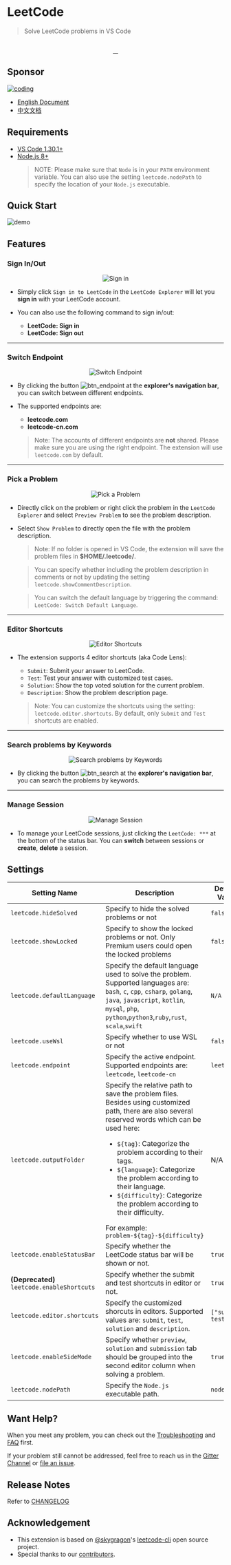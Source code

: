 # LeetCode

> Solve LeetCode problems in VS Code

<p align="center">
  <img src="https://raw.githubusercontent.com/jdneo/vscode-leetcode/master/resources/LeetCode.png" alt="">
</p>
<p align="center">
  <a href="https://travis-ci.org/jdneo/vscode-leetcode">
    <img src="https://img.shields.io/travis/jdneo/vscode-leetcode.svg?style=flat-square" alt="">
  </a>
  <a href="https://gitter.im/vscode-leetcode/Lobby">
    <img src="https://img.shields.io/gitter/room/jdneo/vscode-leetcode.svg?style=flat-square" alt="">
  </a>
  <a href="https://marketplace.visualstudio.com/items?itemName=shengchen.vscode-leetcode">
    <img src="https://img.shields.io/visual-studio-marketplace/d/shengchen.vscode-leetcode.svg?style=flat-square" alt="">
  </a>
  <a href="https://github.com/jdneo/vscode-leetcode/blob/master/LICENSE">
    <img src="https://img.shields.io/github/license/jdneo/vscode-leetcode.svg?style=flat-square" alt="">
  </a>
</p>

## Sponsor
[![coding](https://raw.githubusercontent.com/jdneo/vscode-leetcode/master/docs/imgs/sponsor_coding.png)](https://coding.net/?utm_source=leetcode)

- [English Document](#Requirements)
- [中文文档](https://github.com/jdneo/vscode-leetcode/blob/master/docs/README_zh-CN.md)

## Requirements
- [VS Code 1.30.1+](https://code.visualstudio.com/)
- [Node.js 8+](https://nodejs.org)
    > NOTE: Please make sure that `Node` is in your `PATH` environment variable. You can also use the setting `leetcode.nodePath` to specify the location of your `Node.js` executable.

## Quick Start

![demo](https://raw.githubusercontent.com/jdneo/vscode-leetcode/master/docs/gifs/demo.gif)

## Features

### Sign In/Out
<p align="center">
  <img src="https://raw.githubusercontent.com/jdneo/vscode-leetcode/master/docs/imgs/sign_in.png" alt="Sign in" />
</p>

- Simply click `Sign in to LeetCode` in the `LeetCode Explorer` will let you **sign in** with your LeetCode account.

- You can also use the following command to sign in/out:
  - **LeetCode: Sign in**
  - **LeetCode: Sign out**

---

### Switch Endpoint
<p align="center">
  <img src="https://raw.githubusercontent.com/jdneo/vscode-leetcode/master/docs/imgs/endpoint.png" alt="Switch Endpoint" />
</p>

- By clicking the button ![btn_endpoint](https://raw.githubusercontent.com/jdneo/vscode-leetcode/master/docs/imgs/btn_endpoint.png) at the **explorer's navigation bar**, you can switch between different endpoints.

- The supported endpoints are:
  - **leetcode.com**
  - **leetcode-cn.com**

  > Note: The accounts of different endpoints are **not** shared. Please make sure you are using the right endpoint. The extension will use `leetcode.com` by default.

---

### Pick a Problem
<p align="center">
  <img src="https://raw.githubusercontent.com/jdneo/vscode-leetcode/master/docs/imgs/pick_problem.png" alt="Pick a Problem" />
</p>

- Directly click on the problem or right click the problem in the `LeetCode Explorer` and select `Preview Problem` to see the problem description.
- Select `Show Problem` to directly open the file with the problem description.

  > Note: If no folder is opened in VS Code, the extension will save the problem files in **$HOME/.leetcode/**.

  > You can specify whether including the problem description in comments or not by updating the setting `leetcode.showCommentDescription`.

  > You can switch the default language by triggering the command: `LeetCode: Switch Default Language`.

---

### Editor Shortcuts
<p align="center">
  <img src="https://raw.githubusercontent.com/jdneo/vscode-leetcode/master/docs/imgs/shortcuts.png" alt="Editor Shortcuts" />
</p>

- The extension supports 4 editor shortcuts (aka Code Lens):
  - `Submit`: Submit your answer to LeetCode.
  - `Test`: Test your answer with customized test cases.
  - `Solution`: Show the top voted solution for the current problem.
  - `Description`: Show the problem description page.

  > Note: You can customize the shortcuts using the setting: `leetcode.editor.shortcuts`. By default, only `Submit` and `Test` shortcuts are enabled.

---

### Search problems by Keywords
<p align="center">
  <img src="https://raw.githubusercontent.com/jdneo/vscode-leetcode/master/docs/imgs/search.png" alt="Search problems by Keywords" />
</p>

- By clicking the button ![btn_search](https://raw.githubusercontent.com/jdneo/vscode-leetcode/master/docs/imgs/btn_search.png) at the **explorer's navigation bar**, you can search the problems by keywords.

---

### Manage Session
<p align="center">
  <img src="https://raw.githubusercontent.com/jdneo/vscode-leetcode/master/docs/imgs/session.png" alt="Manage Session" />
</p>

- To manage your LeetCode sessions, just clicking the `LeetCode: ***` at the bottom of the status bar. You can **switch** between sessions or **create**, **delete** a session.


## Settings
| Setting Name               | Description                                                                                                                                                                                                                                                                                                                                                                        | Default Value |
| -------------------------- | ---------------------------------------------------------------------------------------------------------------------------------------------------------------------------------------------------------------------------------------------------------------------------------------------------------------------------------------------------------------------------------- | ------------- |
| `leetcode.hideSolved`      | Specify to hide the solved problems or not                                                                                                                                                                                                                                                                                                                                         | `false`       |
| `leetcode.showLocked`      | Specify to show the locked problems or not. Only Premium users could open the locked problems                                                                                                                                                                                                                                                                                      | `false`       |
| `leetcode.defaultLanguage` | Specify the default language used to solve the problem. Supported languages are: `bash`, `c`, `cpp`, `csharp`, `golang`, `java`, `javascript`, `kotlin`, `mysql`, `php`, `python`,`python3`,`ruby`,`rust`, `scala`,`swift`                                                                                                                                                         | `N/A`         |
| `leetcode.useWsl`          | Specify whether to use WSL or not                                                                                                                                                                                                                                                                                                                                                  | `false`       |
| `leetcode.endpoint`        | Specify the active endpoint. Supported endpoints are: `leetcode`, `leetcode-cn`                                                                                                                                                                                                                                                                                                    | `leetcode`    |
| `leetcode.outputFolder`    | Specify the relative path to save the problem files. Besides using customized path, there are also several reserved words which can be used here: <ul><li>`${tag}`: Categorize the problem according to their tags.<li>`${language}`: Categorize the problem according to their language.</li><li>`${difficulty}`: Categorize the problem according to their difficulty.</li></ul>For example: `problem-${tag}-${difficulty}` | N/A           |
| `leetcode.enableStatusBar` | Specify whether the LeetCode status bar will be shown or not.                                                                                                                                                                                                                                                                                                                      | `true`        |
| **(Deprecated)** `leetcode.enableShortcuts` | Specify whether the submit and test shortcuts in editor or not.                                                                                                                                                                                                                                                                                                                    | `true`        |
| `leetcode.editor.shortcuts` | Specify the customized shorcuts in editors. Supported values are: `submit`, `test`, `solution` and `description`. | `["submit, test"]` |
| `leetcode.enableSideMode`  | Specify whether `preview`, `solution` and `submission` tab should be grouped into the second editor column when solving a problem.                                                                                                                                                                                                                                                 | `true`        |
| `leetcode.nodePath`        | Specify the `Node.js` executable path.                                                                                                                                                                                                                                                                                                                                             | `node`        |

## Want Help?

When you meet any problem, you can check out the [Troubleshooting](https://github.com/jdneo/vscode-leetcode/wiki/Troubleshooting) and [FAQ](https://github.com/jdneo/vscode-leetcode/wiki/FAQ) first.

If your problem still cannot be addressed, feel free to reach us in the [Gitter Channel](https://gitter.im/vscode-leetcode/Lobby) or [file an issue](https://github.com/jdneo/vscode-leetcode/issues/new/choose).

## Release Notes

Refer to [CHANGELOG](https://github.com/jdneo/vscode-leetcode/blob/master/CHANGELOG.md)

## Acknowledgement

- This extension is based on [@skygragon](https://github.com/skygragon)'s [leetcode-cli](https://github.com/skygragon/leetcode-cli) open source project.
- Special thanks to our [contributors](https://github.com/jdneo/vscode-leetcode/blob/master/ACKNOWLEDGEMENTS.md).
